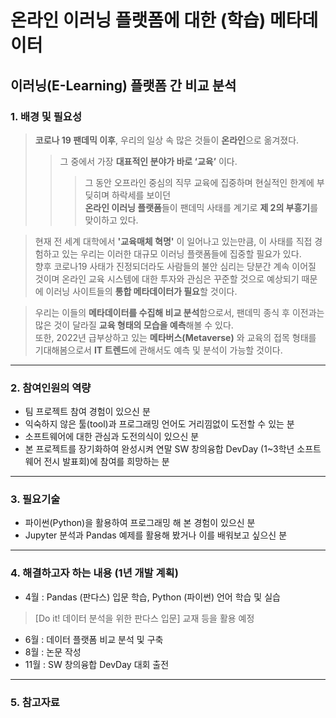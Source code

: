 # 온라인 이러닝 플랫폼에 대한 (학습) 메타데이터
## 이러닝(E-Learning) 플랫폼 간 비교 분석

### 1. 배경 및 필요성
> **코로나 19 팬데믹 이후**, 우리의 일상 속 많은 것들이 **온라인**으로 옮겨졌다.   
>>그 중에서 가장 **대표적인 분야가 바로 ‘교육’** 이다.   
>>>그 동안 오프라인 중심의 직무 교육에 집중하며 현실적인 한계에 부딪히며 하락세를 보이던   
**온라인 이러닝 플랫폼**들이 팬데믹 사태를 계기로 **제 2의 부흥기**를 맞이하고 있다.
   
>현재 전 세계 대학에서 **'교육매체 혁명'** 이 일어나고 있는만큼, 이 사태를 직접 경험하고 있는 우리는 이러한 대규모 이러닝 플랫폼들에 집중할 필요가 있다.   
향후 코로나19 사태가 진정되더라도 사람들의 불안 심리는 당분간 계속 이어질 것이며 온라인 교육 시스템에 대한 투자와 관심은 꾸준할 것으로 예상되기 때문에 이러닝 사이트들의 **통합 메타데이터가 필요**할 것이다.
   
>우리는 이들의 **메타데이터를 수집해 비교 분석**함으로서, 팬데믹 종식 후 이전과는 많은 것이 달라질 **교육 형태의 모습을 예측**해볼 수 있다.   
또한, 2022년 급부상하고 있는 **메타버스(Metaverse)** 와 교육의 접목 형태를 기대해봄으로서 **IT 트렌드**에 관해서도 예측 및 분석이 가능할 것이다.   
***
### 2. 참여인원의 역량
- 팀 프로젝트 참여 경험이 있으신 분
- 익숙하지 않은 툴(tool)과 프로그래밍 언어도 거리낌없이 도전할 수 있는 분
- 소프트웨어에 대한 관심과 도전의식이 있으신 분
- 본 프로젝트를 장기화하여 완성시켜 연말 SW 창의융합 DevDay (1~3학년 소프트웨어 전시 발표회)에 참여를 희망하는 분
***
### 3. 필요기술
- 파이썬(Python)을 활용하여 프로그래밍 해 본 경험이 있으신 분
- Jupyter 분석과 Pandas 예제를 활용해 봤거나 이를 배워보고 싶으신 분
***
### 4. 해결하고자 하는 내용 (1년 개발 계획)
- 4월 : Pandas (판다스) 입문 학습, Python (파이썬) 언어 학습 및 실습
> [Do it! 데이터 분석을 위한 판다스 입문] 교재 등을 활용 예정 
- 6월 : 데이터 플랫폼 비교 분석 및 구축
- 8월 : 논문 작성
- 11월 : SW 창의융합 DevDay 대회 출전
***
### 5. 참고자료
